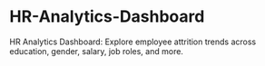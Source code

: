 # HR-Analytics-Dashboard
HR Analytics Dashboard: Explore employee attrition trends across education, gender, salary, job roles, and more.

